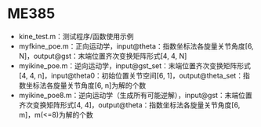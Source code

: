# ME385

- kine_test.m：测试程序/函数使用示例
- myfkine_poe.m：正向运动学，input@theta：指数坐标法各旋量关节角度[6, N]，output@gst：末端位置齐次变换矩阵形式[4, 4, N]
- myikine_poe.m：逆向运动学，input@gst_set：末端位置齐次变换矩阵形式[4, 4, n]，input@theta0：初始位置关节空间[6, 1]，output@theta_set：指数坐标法各旋量关节角度[6, n]为解的个数
- myikine_poe8.m：逆向运动学（生成所有可能逆解），input@gst：末端位置齐次变换矩阵形式[4, 4]，output@theta：指数坐标法各旋量关节角度[6, m]，m(<=8)为解的个数